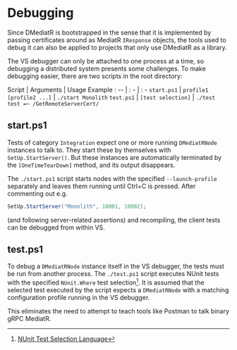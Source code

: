 # Debugging


Since DMediatR is bootstrapped in the sense that it is implemented by passing
certificates around as MediatR `IResponse` objects, the tools used to debug it can
also be applied to projects that only use DMediatR as a library.

The VS debugger can only be attached to one process at a time, so debugging a
distributed system presents some challenges. To make debugging easier, there are
two scripts in the root directory:

Script | Arguments | Usage Example
: -- | : - | : -
`start.ps1` | `profile1 [profile2 ...]` | `./start Monolith`
`test.ps1` |  `[test selection]` | `./test test =~ /GetRemoteServerCert/`

## start.ps1

Tests of category `Integration` expect one or more running `DMediatRNode`
instances to talk to. They start these by themselves with `SetUp.StartServer()`. But
these instances are automatically terminated by the `[OneTimeTearDown]` method,
and its output disappears.

The `./start.ps1` script starts nodes with the specified `--launch-profile`
separately and leaves them running until Ctrl+C is pressed. 
After commenting out e.g.

```csharp
SetUp.StartServer("Monolith", 18001, 18002);
```

(and following server-related assertions) and recompiling, the client tests can
be debugged from within VS.

## test.ps1

To debug a `DMediatRNode` instance itself in the VS debugger, the tests must be
run from another process. The `./test.ps1` script executes NUnit tests with the
specified `NUnit.Where` test selection[^selection]. It is assumed that the
selected test executed by the script expects a `DMediatRNode` with a matching
configuration profile running in the VS debugger.

This eliminates the need to attempt to teach tools like Postman to talk binary
gRPC MediatR.

[^selection]: [NUnit Test Selection Language](https://docs.nunit.org/articles/nunit/running-tests/Test-Selection-Language.html)
